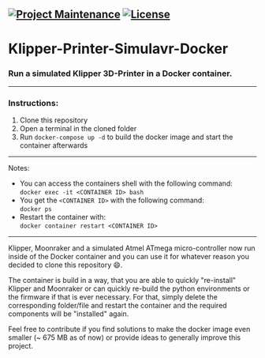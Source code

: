 [![Project Maintenance](https://img.shields.io/maintenance/yes/2022.svg)](https://github.com/th33xitus/klipper-printer-simulavr-docker 'GitHub Repository')
[![License](https://img.shields.io/github/license/th33xitus/klipper-printer-simulavr-docker.svg)](https://github.com/th33xitus/klipper-printer-simulavr-docker/blob/master/LICENSE 'License')
---
# Klipper-Printer-Simulavr-Docker

### **Run a simulated Klipper 3D-Printer in a Docker container.**
---

### Instructions:
1. Clone this repository
2. Open a terminal in the cloned folder
3. Run `docker-compose up -d` to build the docker image and start the container afterwards

---

Notes:
* You can access the containers shell with the following command:\
`docker exec -it <CONTAINER ID> bash`
* You get the `<CONTAINER ID>` with the following command:\
`docker ps`
* Restart the container with:\
`docker container restart <CONTAINER ID>`



---
Klipper, Moonraker and a simulated Atmel ATmega micro-controller now run inside of the Docker container and you can use it for whatever reason you decided to clone this repository 😄.

The container is build in a way, that you are able to quickly "re-install" Klipper and Moonraker or can quickly re-build the python environments or the firmware if that is ever necessary. For that, simply delete the corresponding folder/file and restart the container and the required components will be "installed" again.

Feel free to contribute if you find solutions to make the docker image even smaller (~ 675 MB as of now) or provide ideas to generally improve this project.
